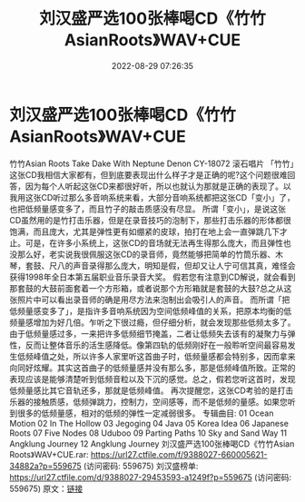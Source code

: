 ﻿---
title: 刘汉盛严选100张棒喝CD《竹竹AsianRoots》WAV+CUE
date: 2022-08-29 07:26:35
categories: 古典音乐、新世纪、纯音雅乐
tags: 纯音雅乐
---
# 刘汉盛严选100张棒喝CD《竹竹AsianRoots》WAV+CUE

竹竹Asian Roots
Take Dake With Neptune
Denon CY-18072
滚石唱片
「竹竹」这张CD我相信大家都有，但到底要表现出什么样子才是正确的呢?这个问题很难回答，因为每个人听起这张CD来都很好听，所以也就认为那就是正确的表现了。以我用这张CD听过那么多音响系统来看，大部分音响系统都把这张CD「变小」了，也把低频量感变多了，而且竹子的敲击质感没有尽显。
所谓「变小」，是说这张CD虽然用的是竹打击乐器，但是在录音技巧的泡制下，那些打击乐器的形体都很饱满，而且庞大，尤其是弹性更有如绷紧的皮球，拍打在地上会一直弹跳几下才止。可是，在许多小系统上，这张CD的音场就无法再生得那么庞大，而且弹性也没那么好，老实说我很佩服这张CD的录音师，竟然能够把简单的竹筒乐器、木琴，套鼓、尺八的声音录得那么庞大，明知是假，但却又让人宁可信其真，难怪会获得1998年全日本第五届职业音乐录音大奖。
假若您有注意到CD解说，就会看到那套鼓的大鼓前面套着一个方形箱，或者说那个方形箱就是套鼓的大鼓?总之从这张照片中可以看出录音师的确是用尽方法来泡制出会吸引人的声音。
而所谓「把低频量感变多了」，是指许多音响系统因为空间低频峰值的关系，把原本均衡的低频量感增加为好几倍。乍听之下很过瘾，但仔细分析，就会发现那些低频太多了。由于低频量感过多，一来把许多低频细节掩盖，二者让低频失去该有的凝聚力与弹性，反而让整体音乐的活生感降低。像第四轨的低频刚好在一般聆听空间最容易发生低频峰值之处，所以许多人家里听这首曲子时，低频量感都会特别多，因而拿来向同好炫耀。其实这首曲子的低频量感并没有那么多，那是低频峰值所致。正常的表现应该是能够清楚听到低频音粒以及下沉的感觉。总之，假若您听这首时，发现低频量感比其它音轨还多，那就是低频峰值。
再次提醒您，这张CD考验的是打击乐器的接触质感，低频弹跳力，控制力，空间感等，而不是低频的量感。如果您听到很多的低频量感，相对的低频的弹性一定减弱很多。
专辑曲目:
01 Ocean Motion
02 In The Hollow
03 Jegoging
04 Java
05 Korea Idea
06 Japanese Roots
07 Five Nodes
08 Uduboo
09 Parting Paths
10 Sky and Sand Way
11 Angklung Journey
12 Angklung Journey
刘汉盛严选100张棒喝CD《竹竹Asian Roots》WAV+CUE.rar: https://url27.ctfile.com/f/9388027-660005621-34882a?p=559675
(访问密码: 559675)
刘汉盛榜单: https://url27.ctfile.com/d/9388027-29453593-a1249f?p=559675
(访问密码: 559675)
原文：[链接](https://blog.sina.com.cn/s/blog_1647c7e7601030z3u.html)